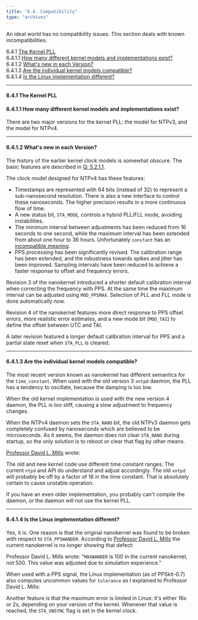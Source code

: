 ```yaml
---
title: "6.4. Compatibility"
type: "archives"
---
```


An ideal world has no compatibility issues. This section deals with known incompatibilities.

6.4.1 [The Kernel PLL](#641-the-kernel-pll)  
6.4.1.1 [How many different kernel models and implementations exist?](#6411-how-many-different-kernel-models-and-implementations-exist)  
6.4.1.2 [What's new in each Version?](#6412-whats-new-in-each-version)  
6.4.1.3 [Are the individual kernel models compatible?](#6413-are-the-individual-kernel-models-compatible)   
6.4.1.4 [Is the Linux implementation different?](#6414-is-the-linux-implementation-different)

* * *

#### 6.4.1 The Kernel PLL

#### 6.4.1.1 How many different kernel models and implementations exist?

There are two major versions for the kernel PLL: the model for NTPv3, and the model for NTPv4.

* * *

#### 6.4.1.2 What's new in each Version?

The history of the earlier kernel clock models is somewhat obscure. The basic features are described in [Q: 5.2.1.1](/ntpfaq/ntp-s-algo-kernel/#5211-what-is-special-about-the-kernel-clock).

The clock model designed for NTPv4 has these features:

*   Timestamps are represented with 64 bits (instead of 32) to represent a sub-nanosecond resolution. There is also a new interface to control these nanoseconds. The higher precision results in a more continuous flow of time.
*   A new status bit, `STA_MODE`, controls a hybrid PLL/FLL mode, avoiding instabilities.
*   The minimum interval between adjustments has been reduced from 16 seconds to one second, while the maximum interval has been extended from about one hour to 36 hours. Unfortunately `constant` has an [incompatible meaning](#6413-are-the-individual-kernel-models-compatible).
*   PPS processing has been significantly revised. The calibration range has been extended, and the robustness towards spikes and jitter has been improved. Sampling intervals have been reduced to achieve a faster response to offset and frequency errors.

Revision 3 of the nanokernel introduced a shorter default calibration interval when correcting the frequency with PPS. At the same time the maximum interval can be adjusted using `MOD_PPSMAX`. Selection of PLL and FLL mode is done automatically now.

Revision 4 of the nanokernel features more direct response to PPS offset errors, more realistic error estimates, and a new mode bit (`MOD_TAI`) to define the offset between UTC and TAI.

A later revision featured a longer default calibration interval for PPS and a partial state reset when `STA_PLL` is cleared.

* * *

#### 6.4.1.3 Are the individual kernel models compatible?

The most recent version known as nanokernel has different semantics for the `time_constant`. When used with the old version 3 `xntpd` daemon, the PLL has a tendency to oscillate, because the damping is too low.

When the old kernel implementation is used with the new version 4 daemon, the PLL is too stiff, causing a slow adjustment to frequency changes.

When the NTPv4 daemon sets the `STA_NANO` bit, the old NTPv3 daemon gets completely confused by nanoseconds which are believed to be microseconds. As it seems, the daemon does not clear `STA_NANO` during startup, so the only solution is to reboot or clear that flag by other means.

[Professor David L. Mills](mailto:mills@udel.edu) wrote:

The old and new kernel code use different time constant ranges. The current `ntpd` and API do understand and adjust accordingly. The old `xntpd` will probably be off by a factor of 16 in the time constant. That is absolutely certain to cause unstable operation.

If you have an even older implementation, you probably can't compile the daemon, or the daemon will not use the kernel PLL.

* * *

#### 6.4.1.4 Is the Linux implementation different?

Yes, it is. One reason is that the original nanokernel was found to be broken with respect to `STA_PPSWANDER`. According to [Professor David L. Mills](mailto:mills@udel.edu) the current nanokernel is no longer showing that defect:

Professor David L. Mills wrote: "`MAXWANDER` is 100 in the current nanokernel, not 500. This value was adjusted due to simulation experience."

When used with a PPS signal, the Linux implementation (as of PPSkit-0.7) also computes uncommon values for `tolerance` as I explained to Professor David L. Mills:

Another feature is that the maximum error is limited in Linux: it's either 16s or 2s, depending on your version of the kernel. Whenever that value is reached, the `STA_UNSYNC` flag is set in the kernel clock.